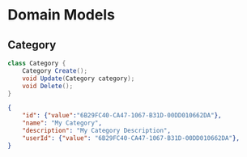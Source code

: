 # Domain Models

## Category

```csharp
class Category {
    Category Create();
    void Update(Category category);
    void Delete();
}
```

```json
{
    "id": {"value":"6B29FC40-CA47-1067-B31D-00DD010662DA"},
    "name": "My Category",
    "description": "My Category Description",
    "userId": {"value": "6B29FC40-CA47-1067-B31D-00DD010662DA"},
}
```